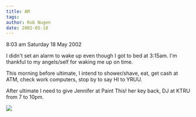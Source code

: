 ```yaml
---
title: AM
tags: 
author: Rob Nugen
date: 2002-05-18
---
```


<p class=date>8:03 am Saturday 18 May 2002</p>

<p>I didn't set an alarm to wake up even though I got to bed at 3:15am.  I'm
thankful to my angels/self for waking me up on time.</p>

<p>This morning before ultimate, I intend to shower/shave, eat, get cash at
ATM, check work computers, stop by to say HI to YRUU.</p>

<p>After ultimate I need to give Jennifer at Paint This! her key back, DJ at
KTRU from 7 to 10pm.</p>

<p><img src="/images/rob/wL-ROB.gif"/></p>

